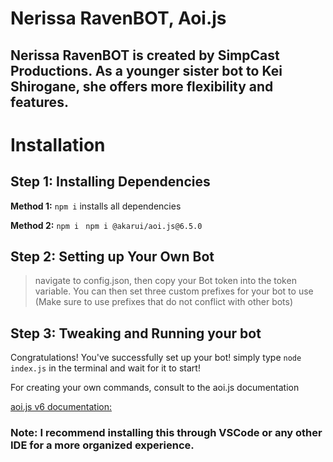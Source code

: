 # Nerissa RavenBOT, Aoi.js

## Nerissa RavenBOT is created by SimpCast Productions. As a younger sister bot to Kei Shirogane, she offers more flexibility and features.

# Installation

## **Step 1: Installing Dependencies**

**Method 1:** 
`npm i` 
installs all dependencies

**Method 2:**
`npm i `
`npm i @akarui/aoi.js@6.5.0`

## Step 2: Setting up Your Own Bot

> navigate to config.json, then copy your Bot token into the token variable.
> You can then set three custom prefixes for your bot to use (Make sure to use prefixes that do not conflict with other bots)

## Step 3: Tweaking and Running your bot

Congratulations! You've successfully set up your bot!
simply type ```node index.js``` in the terminal and wait for it to start!

For creating your own commands, consult to the aoi.js documentation

[aoi.js v6 documentation:](https://aoi.js.org/)
### Note: I recommend installing this through VSCode or any other IDE for a more organized experience.
